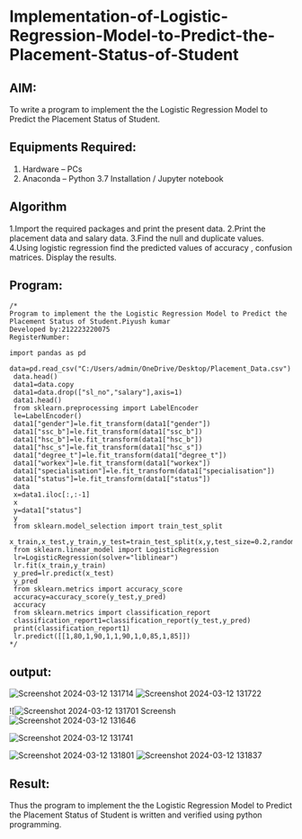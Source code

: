 # Implementation-of-Logistic-Regression-Model-to-Predict-the-Placement-Status-of-Student

## AIM:
To write a program to implement the the Logistic Regression Model to Predict the Placement Status of Student.

## Equipments Required:
1. Hardware – PCs
2. Anaconda – Python 3.7 Installation / Jupyter notebook

## Algorithm
1.Import the required packages and print the present data.
2.Print the placement data and salary data.
3.Find the null and duplicate values.
4.Using logistic regression find the predicted values of accuracy , confusion matrices.
Display the results.  
## Program:
```
/*
Program to implement the the Logistic Regression Model to Predict the Placement Status of Student.Piyush kumar
Developed by:212223220075 
RegisterNumber:

import pandas as pd
 data=pd.read_csv("C:/Users/admin/OneDrive/Desktop/Placement_Data.csv")
 data.head()
 data1=data.copy
 data1=data.drop(["sl_no","salary"],axis=1)
 data1.head()
 from sklearn.preprocessing import LabelEncoder
 le=LabelEncoder()
 data1["gender"]=le.fit_transform(data1["gender"])
 data1["ssc_b"]=le.fit_transform(data1["ssc_b"])
 data1["hsc_b"]=le.fit_transform(data1["hsc_b"])
 data1["hsc_s"]=le.fit_transform(data1["hsc_s"])
 data1["degree_t"]=le.fit_transform(data1["degree_t"])
 data1["workex"]=le.fit_transform(data1["workex"])
 data1["specialisation"]=le.fit_transform(data1["specialisation"])
 data1["status"]=le.fit_transform(data1["status"])
 data
 x=data1.iloc[:,:-1]
 x
 y=data1["status"]
 y
 from sklearn.model_selection import train_test_split
 x_train,x_test,y_train,y_test=train_test_split(x,y,test_size=0.2,random_state=0)
 from sklearn.linear_model import LogisticRegression
 lr=LogisticRegression(solver="liblinear")
 lr.fit(x_train,y_train)
 y_pred=lr.predict(x_test)
 y_pred
 from sklearn.metrics import accuracy_score
 accuracy=accuracy_score(y_test,y_pred)
 accuracy
 from sklearn.metrics import classification_report
 classification_report1=classification_report(y_test,y_pred)
 print(classification_report1)
 lr.predict([[1,80,1,90,1,1,90,1,0,85,1,85]])
*/
```

## output:
![Screenshot 2024-03-12 131714](https://github.com/H515piyush/Implementation-of-Logistic-Regression-Model-to-Predict-the-Placement-Status-of-Student/assets/147472999/95300913-a6ef-4680-896f-0e65dc6ffffc)
![Screenshot 2024-03-12 131722](https://github.com/H515piyush/Implementation-of-Logistic-Regression-Model-to-Predict-the-Placement-Status-of-Student/assets/147472999/0c3ea778-05fa-4aae-863e-16859154a1b6)



![![Screenshot 2024-03-12 131701](https://github.com/H515piyush/Implementation-of-Logistic-Regression-Model-to-Predict-the-Placement-Status-of-Student/assets/147472999/f9b8f5c0-87cf-4b1e-bd48-a536f598d03a)
Screensh![Screenshot 2024-03-12 131646](https://github.com/H515piyush/Implementation-of-Logistic-Regression-Model-to-Predict-the-Placement-Status-of-Student/assets/147472999/9add2638-ab05-44f3-9d19-a9daf927671c)

![Screenshot 2024-03-12 131741](https://github.com/H515piyush/Implementation-of-Logistic-Regression-Model-to-Predict-the-Placement-Status-of-Student/assets/147472999/d88ad795-2f83-40a7-88a3-c7f05b5c0713)



![Screenshot 2024-03-12 131801](https://github.com/H515piyush/Implementation-of-Logistic-Regression-Model-to-Predict-the-Placement-Status-of-Student/assets/147472999/0a00e4a5-e3c4-4afa-8216-9d7c99845511)
![Screenshot 2024-03-12 131837](https://github.com/H515piyush/Implementation-of-Logistic-Regression-Model-to-Predict-the-Placement-Status-of-Student/assets/147472999/fd39b3ba-2cb4-4c67-9ead-d144a015be97)


## Result:

Thus the program to implement the the Logistic Regression Model to Predict the Placement Status of Student is written and verified using python programming.
